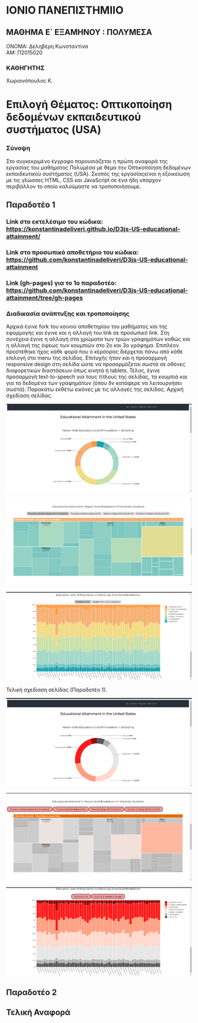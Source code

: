 
# ΙΟΝΙΟ ΠΑΝΕΠΙΣΤΗΜΙΙΟ
## ΜΑΘΗΜΑ Ε΄ ΕΞΑΜΗΝΟΥ : ΠΟΛΥΜΕΣΑ
ΟΝΟΜΑ: Δεληβέρη Κωνσταντίνα <br>
ΑΜ: Π2015020

 ### ΚΑΘΗΓΗΤΗΣ
Χωριανόπουλος Κ.

# Επιλογή Θέματος: Οπτικοποίηση δεδομένων εκπαιδευτικού συστήματος (USA)

### Σύνοψη
Στο συγκεκριμένο έγγραφο παρουσιάζεται η πρώτη αναφορά της εργασίας του μαθήματος Πολυμέσα με θέμα την Οπτικοποίηση δεδομένων εκπαιδευτικού συστήματος (USA). Σκοπός της εργασίαςείναι  η εξοικείωση με τις γλώσσες HTML, CSS και JavaScript σε ένα ήδη υπάρχον περιβάλλον το οποίο καλούμαστε να τροποποιήσουμε.

## Παραδοτέο 1

### Link στο εκτελέσιμο του κώδικα: https://konstantinadeliveri.github.io/D3js-US-educational-attainment/
### Link στο προσωπικό αποθετήριο του κώδικα: https://github.com/konstantinadeliveri/D3js-US-educational-attainment
### Link (gh-pages) για το 1ο παραδοτέο: https://github.com/konstantinadeliveri/D3js-US-educational-attainment/tree/gh-pages

### Διαδικασία ανάπτυξης και τροποποίησης
Αρχικά έγινε fork του κοινού αποθετηρίου του μαθήματος και της εφαρμογής και έγινε και η αλλαγή του link σε προσωπικό link. Στη συνέχεια έγινε η αλλαγή στα χρώματα των τριών γραφημάτων καθώς και η αλλαγή της όψεως των κουμπιών στο 2ο και 3ο γράφημα. Επιπλέον προστέθηκε ήχος κάθε φορά που ο κέρσορας διέρχεται πάνω από κάθε επιλογή στο menu της σελίδας. Επιτυχής ήταν και η προσαρμογή responsive design στη σελίδα ώστε να προσαρμόζεται σωστά σε οθόνες διαφορετικών διαστάσεων όπως κινητά ή tablets. Τέλος, έγινε προσαρμογή text-to-speech για τους τίτλους της σελίδας, τα κουμπιά και για τα δεδομένα των γραφημάτων (όπου δν κατάφερε να λειτουργήσει σωστά).
Παρακάτω εκθέτω εικόνες με τις αλλαγές της σελίδας.
Αρχική σχεδίαση σελίδας.

![Screenshot](4.png)


![Screenshot](5.png)


![Screenshot](6.png)


Τελική σχεδίαση σελίδας (Παραδοτέο 1).

![Screenshot](1.png)


![Screenshot](2.png)


![Screenshot](3.png)



## Παραδοτέο 2

## Τελική Αναφορά
